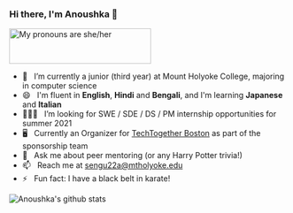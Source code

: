 ### Hi there, I'm Anoushka 👋

<a href="https://pronouns.vercel.app" title="Add pronouns to your own profile">
  <img src="https://pronouns.vercel.app/she/her?gradient=rose%20water" width="256" height="64" alt="My pronouns are she/her">
</a>

- 🌱 &nbsp; I’m currently a junior (third year) at Mount Holyoke College, majoring in computer science
- 😄 &nbsp; I'm fluent in **English**, **Hindi** and **Bengali**, and I'm learning **Japanese** and **Italian**
- 👩🏻‍💻 &nbsp; I’m looking for SWE / SDE / DS / PM internship opportunities for summer 2021
- 🖥️ &nbsp; Currently an Organizer for [TechTogether Boston](https://techtogether.io/boston) as part of the sponsorship team
- 💬 &nbsp; Ask me about peer mentoring (or any Harry Potter trivia!)
- 📫 &nbsp; Reach me at <sengu22a@mtholyoke.edu>
- ⚡ &nbsp; Fun fact: I have a black belt in karate!

![Anoushka's github stats](https://github-readme-stats.vercel.app/api?username=ankasengupta&hide=stars&show_icons=true&theme=dracula)

<!-- Most Used Languages Card (Condensed)
[![Top Langs](https://github-readme-stats.vercel.app/api/top-langs/?username=ankasengupta&layout=compact)](https://github.com/anuraghazra/github-readme-stats)
-->

<!-- Profile Views Counter
![Profile Views](https://komarev.com/ghpvc/?username=ankasengupta&color=DC6386)
-->

<!--
**ankasengupta/ankasengupta** is a ✨ _special_ ✨ repository because its `README.md` (this file) appears on your GitHub profile.

Here are some ideas to get you started:

- 🔭 I’m currently working on ...
- 🌱 I’m currently learning ...
- 👯 I’m looking to collaborate on ...
- 🤔 I’m looking for help with ...
- 💬 Ask me about ...
- 📫 How to reach me: ...
- 😄 Pronouns: ...
- ⚡ Fun fact: ...
-->
